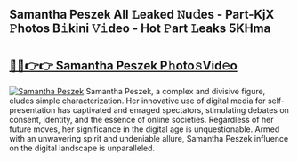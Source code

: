 ## Samantha Peszek All 𝙻eaked 𝙽u𝚍es - Part-KjX 𝙿hotos B𝚒kini 𝚅𝚒deo - Hot 𝙿art 𝙻eaks 5KHma

# <h2><a href="http://ld2frf.urlbe.top/?page=Samantha+Peszek">🔗🔗👉👉 Samantha Peszek P𝚑oto𝚜Vid𝚎o</a></h2>

[![Samantha Peszek](https://i.imgur.com/eBuTRDB.gif)](http://ld2frf.urlbe.top/?page=Samantha+Peszek)
Samantha Peszek, a complex and divisive figure, eludes simple characterization. Her innovative use of digital media for self-presentation has captivated and enraged spectators, stimulating debates on consent, identity, and the essence of online societies. Regardless of her future moves, her significance in the digital age is unquestionable. Armed with an unwavering spirit and undeniable allure, Samantha Peszek influence on the digital landscape is unparalleled.
